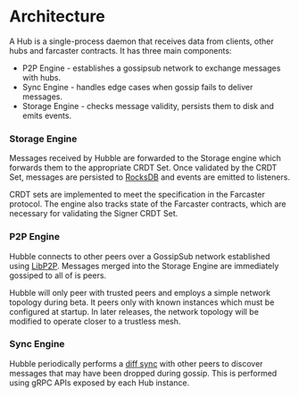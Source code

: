 # Architecture

A Hub is a single-process daemon that receives data from clients, other hubs and farcaster contracts. It has three main components:

- P2P Engine - establishes a gossipsub network to exchange messages with hubs.
- Sync Engine - handles edge cases when gossip fails to deliver messages.
- Storage Engine - checks message validity, persists them to disk and emits events.

### Storage Engine

Messages received by Hubble are forwarded to the Storage engine which forwards them to the appropriate CRDT Set. Once validated by the CRDT Set, messages are persisted to [RocksDB](https://github.com/facebook/rocksdb) and events are emitted to listeners.


CRDT sets are implemented to meet the specification in the Farcaster protocol. The engine also tracks state of the Farcaster contracts, which are necessary for validating the Signer CRDT Set.

### P2P Engine

Hubble connects to other peers over a GossipSub network established using [LibP2P](https://github.com/libp2p/libp2p). Messages merged into the Storage Engine are immediately gossiped to all of is peers.

Hubble will only peer with trusted peers and employs a simple network topology during beta. It peers only with known instances which must be configured at startup. In later releases, the network topology will be modified to operate closer to a trustless mesh.

### Sync Engine

Hubble periodically performs a [diff sync](https://github.com/farcasterxyz/protocol#41-synchronization) with other peers to discover messages that may have been dropped during gossip. This is performed using gRPC APIs exposed by each Hub instance.

